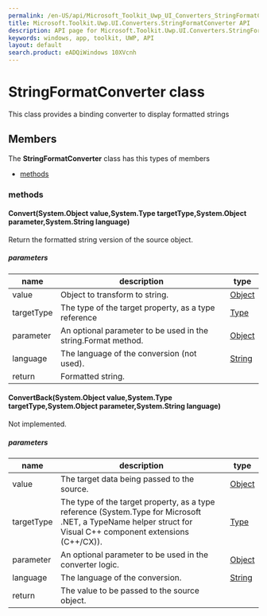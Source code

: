 ```yaml
---
permalink: /en-US/api/Microsoft_Toolkit_Uwp_UI_Converters_StringFormatConverter.htm
title: Microsoft.Toolkit.Uwp.UI.Converters.StringFormatConverter API 
description: API page for Microsoft.Toolkit.Uwp.UI.Converters.StringFormatConverter
keywords: windows, app, toolkit, UWP, API
layout: default
search.product: eADQiWindows 10XVcnh
---
```



# StringFormatConverter class

This class provides a binding converter to display formatted strings

## Members

The **StringFormatConverter** class has this types of members

* [methods](#methods)

### methods

#### Convert(System.Object value,System.Type targetType,System.Object parameter,System.String language)

Return the formatted string version of the source object.

##### parameters



| name | description | type || --- | --- | --- || value | Object to transform to string. | [Object](https://msdn.microsoft.com/library/windows/apps/System.Object) || targetType | The type of the target property, as a type reference | [Type](https://msdn.microsoft.com/library/windows/apps/System.Type) || parameter | An optional parameter to be used in the string.Format method. | [Object](https://msdn.microsoft.com/library/windows/apps/System.Object) || language | The language of the conversion (not used). | [String](https://msdn.microsoft.com/library/windows/apps/System.String) || return |Formatted string. |


#### ConvertBack(System.Object value,System.Type targetType,System.Object parameter,System.String language)

Not implemented.

##### parameters



| name | description | type || --- | --- | --- || value | The target data being passed to the source. | [Object](https://msdn.microsoft.com/library/windows/apps/System.Object) || targetType | The type of the target property, as a type reference (System.Type for Microsoft .NET, a TypeName helper struct for Visual C++ component extensions (C++/CX)). | [Type](https://msdn.microsoft.com/library/windows/apps/System.Type) || parameter | An optional parameter to be used in the converter logic. | [Object](https://msdn.microsoft.com/library/windows/apps/System.Object) || language | The language of the conversion. | [String](https://msdn.microsoft.com/library/windows/apps/System.String) || return |The value to be passed to the source object. |

